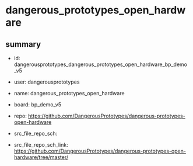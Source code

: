 # dangerous_prototypes_open_hardware
 
## summary 
* id: dangerousprototypes_dangerous_prototypes_open_hardware_bp_demo_v5
* user: dangerousprototypes
* name: dangerous_prototypes_open_hardware
* board: bp_demo_v5
* repo: https://github.com/DangerousPrototypes/dangerous-prototypes-open-hardware



* src_file_repo_sch: 
* src_file_repo_sch_link: https://github.com/DangerousPrototypes/dangerous-prototypes-open-hardware/tree/master/






